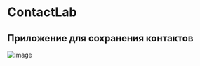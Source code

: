 # ContactLab
## Приложение для сохранения контактов
![image](https://user-images.githubusercontent.com/116941954/198819562-8c4df44d-0972-4269-a299-8784c7904521.png)
